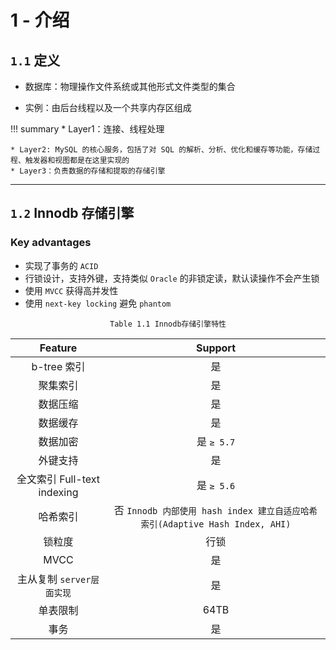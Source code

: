 # 1 - 介绍

## `1.1` 定义

- 数据库：物理操作文件系统或其他形式文件类型的集合

- 实例：由后台线程以及一个共享内存区组成

!!! summary
    * Layer1：连接、线程处理

    * Layer2: MySQL 的核心服务，包括了对 SQL 的解析、分析、优化和缓存等功能，存储过程、触发器和视图都是在这里实现的
    * Layer3：负责数据的存储和提取的存储引擎
___

## `1.2` Innodb 存储引擎

### Key advantages

- 实现了事务的 `ACID`
- 行锁设计，支持外键，支持类似 `Oracle` 的非锁定读，默认读操作不会产生锁
- 使用 `MVCC` 获得高并发性
- 使用 `next-key locking` 避免 `phantom`

<center><code>Table 1.1 Innodb存储引擎特性</code></center>

<center>

|  Feature  |    Support    |
|:---------:|:-------------:|
| b-tree 索引 |  是 |
| 聚集索引|    是   |
| 数据压缩 | 是 |
| 数据缓存 | 是 |
| 数据加密 | 是 `≥ 5.7` |
| 外键支持 | 是 |
| 全文索引 Full-text indexing | 是  `≥ 5.6`  |
| 哈希索引 | 否 `Innodb 内部使用 hash index 建立自适应哈希索引(Adaptive Hash Index, AHI)` |
| 锁粒度   | 行锁 |
| MVCC   | 是 |
| 主从复制 `server层面实现`   | 是 |
| 单表限制 | 64TB |
| 事务 | 是 |
</center>

